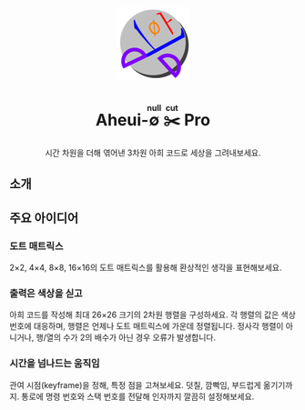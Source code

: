 <div align="center">
    <img src="./public/logo.svg" height="128">
    <h1>Aheui-<ruby>∅ <rp> (</rp><rt>null</rt><rp>)</rp></ruby> <ruby>✂️<rp> (</rp><rt>cut</rt><rp>)</rp></ruby> Pro</h1>
    <p>시간 차원을 더해 엮어낸 3차원 아희 코드로 세상을 그려내보세요.</p>
</div>

## 소개

## 주요 아이디어

### 도트 매트릭스

2×2, 4×4, 8×8, 16×16의 도트 매트릭스를 활용해 환상적인 생각을 표현해보세요.

### 출력은 색상을 싣고

아희 코드를 작성해 최대 26×26 크기의 2차원 행렬을 구성하세요.
각 행렬의 값은 색상 번호에 대응하며, 행렬은 언제나 도트 매트릭스에 가운데 정렬됩니다.
정사각 행렬이 아니거나, 행/열의 수가 2의 배수가 아닌 경우 오류가 발생합니다.

### 시간을 넘나드는 움직임

관여 시점(keyframe)을 정해, 특정 점을 고쳐보세요.
덧칠, 깜빡임, 부드럽게 옮기기까지.
통로에 명령 번호와 스택 번호를 전달해 인자까지 깔끔히 설정해보세요.
